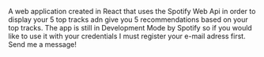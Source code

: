 A web application created in React that uses the Spotify Web Api in order to display your 5 top tracks adn give you 5 recommendations based on your top tracks.
The app is still in Development Mode by Spotify so if you would like to use it with your credentials I must register your e-mail adress first. Send me a message!
